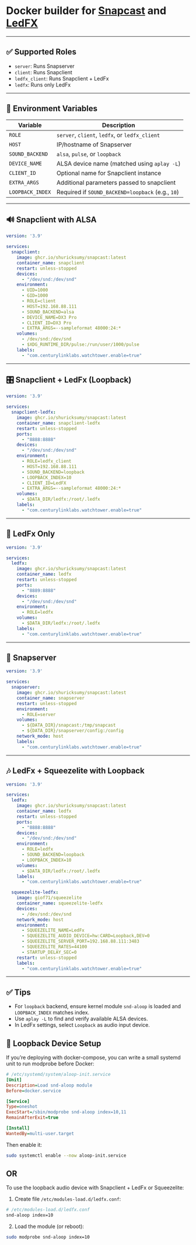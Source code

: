 
# Docker builder for [Snapcast](https://github.com/badaix/snapcast) and [LedFX](https://github.com/LedFx/LedFx)

---

## ✅ Supported Roles

- `server`: Runs Snapserver  
- `client`: Runs Snapclient  
- `ledfx_client`: Runs Snapclient + LedFx  
- `ledfx`: Runs only LedFx  

---

## 🔧 Environment Variables

| Variable         | Description                                                |
|------------------|------------------------------------------------------------|
| `ROLE`           | `server`, `client`, `ledfx`, or `ledfx_client`             |
| `HOST`           | IP/hostname of Snapserver                                  |
| `SOUND_BACKEND`  | `alsa`, `pulse`, or `loopback`                             |
| `DEVICE_NAME`    | ALSA device name (matched using `aplay -L`)               |
| `CLIENT_ID`      | Optional name for Snapclient instance                      |
| `EXTRA_ARGS`     | Additional parameters passed to snapclient                 |
| `LOOPBACK_INDEX` | Required if `SOUND_BACKEND=loopback` (e.g., `10`)          |


---

## 🔊 Snapclient with ALSA

```yaml
version: '3.9'

services:
  snapclient:
    image: ghcr.io/shuricksumy/snapcast:latest
    container_name: snapclient
    restart: unless-stopped
    devices:
      - "/dev/snd:/dev/snd"
    environment:
      - UID=1000
      - GID=1000
      - ROLE=client
      - HOST=192.168.88.111
      - SOUND_BACKEND=alsa
      - DEVICE_NAME=DX3 Pro
      - CLIENT_ID=DX3 Pro
      - EXTRA_ARGS=--sampleformat 48000:24:*
    volumes:
      - /dev/snd:/dev/snd
      - $XDG_RUNTIME_DIR/pulse:/run/user/1000/pulse
    labels:
      - "com.centurylinklabs.watchtower.enable=true"
```

---

## 🎛 Snapclient + LedFx (Loopback)

```yaml
version: '3.9'

services:
  snapclient-ledfx:
    image: ghcr.io/shuricksumy/snapcast:latest
    container_name: snapclient-ledfx
    restart: unless-stopped
    ports:
      - "8888:8888"
    devices:
      - "/dev/snd:/dev/snd"
    environment:
      - ROLE=ledfx_client
      - HOST=192.168.88.111
      - SOUND_BACKEND=loopback
      - LOOPBACK_INDEX=10
      - CLIENT_ID=LedFX
      - EXTRA_ARGS=--sampleformat 48000:24:*
    volumes:
      - $DATA_DIR/ledfx:/root/.ledfx
    labels:
      - "com.centurylinklabs.watchtower.enable=true"
```

---

## 🌈 LedFx Only

```yaml
version: '3.9'

services:
  ledfx:
    image: ghcr.io/shuricksumy/snapcast:latest
    container_name: ledfx
    restart: unless-stopped
    ports:
      - "8889:8888"
    devices:
      - "/dev/snd:/dev/snd"
    environment:
      - ROLE=ledfx
    volumes:
      - $DATA_DIR/ledfx:/root/.ledfx
    labels:
      - "com.centurylinklabs.watchtower.enable=true"
```

---

## 📡 Snapserver

```yaml
version: '3.9'

services:
  snapserver:
    image: ghcr.io/shuricksumy/snapcast:latest
    container_name: snapserver
    restart: unless-stopped
    environment:
      - ROLE=server
    volumes:
      - ${DATA_DIR}/snapcast:/tmp/snapcast
      - ${DATA_DIR}/snapserver/config:/config
    network_mode: host
    labels:
      - "com.centurylinklabs.watchtower.enable=true"
```

---

## 🎶 LedFx + Squeezelite with Loopback

```yaml
version: '3.9'

services:
  ledfx:
    image: ghcr.io/shuricksumy/snapcast:latest
    container_name: ledfx
    restart: unless-stopped
    ports:
      - "8888:8888"
    devices:
      - "/dev/snd:/dev/snd"
    environment:
      - ROLE=ledfx
      - SOUND_BACKEND=loopback
      - LOOPBACK_INDEX=10
    volumes:
      - $DATA_DIR/ledfx:/root/.ledfx
    labels:
      - "com.centurylinklabs.watchtower.enable=true"

  squeezelite-ledfx:
    image: giof71/squeezelite
    container_name: squeezelite-ledfx
    devices:
      - /dev/snd:/dev/snd
    network_mode: host
    environment:
      - SQUEEZELITE_NAME=LedFx
      - SQUEEZELITE_AUDIO_DEVICE=hw:CARD=Loopback,DEV=0
      - SQUEEZELITE_SERVER_PORT=192.168.88.111:3483
      - SQUEEZELITE_RATES=44100
      - STARTUP_DELAY_SEC=0
    restart: unless-stopped
    labels:
      - "com.centurylinklabs.watchtower.enable=true"
```

---

## ✅ Tips

- For `loopback` backend, ensure kernel module `snd-aloop` is loaded and `LOOPBACK_INDEX` matches index.
- Use `aplay -L` to find and verify available ALSA devices.
- In LedFx settings, select `Loopback` as audio input device.

## 🧠 Loopback Device Setup

If you’re deploying with docker-compose, you can write a small systemd unit to run modprobe before Docker:

```ini
# /etc/systemd/system/aloop-init.service
[Unit]
Description=Load snd-aloop module
Before=docker.service

[Service]
Type=oneshot
ExecStart=/sbin/modprobe snd-aloop index=10,11
RemainAfterExit=true

[Install]
WantedBy=multi-user.target
```

Then enable it:

```bash
sudo systemctl enable --now aloop-init.service
```

## OR

To use the loopback audio device with Snapclient + LedFx or Squeezelite:

1. Create file `/etc/modules-load.d/ledfx.conf`:

```bash
# /etc/modules-load.d/ledfx.conf
snd-aloop index=10
```

2. Load the module (or reboot):

```bash
sudo modprobe snd-aloop index=10
```